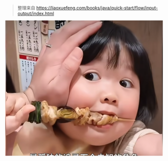 > 整理来自 https://liaoxuefeng.com/books/java/quick-start/flow/input-output/index.html

![this is a image](./res/1.png)